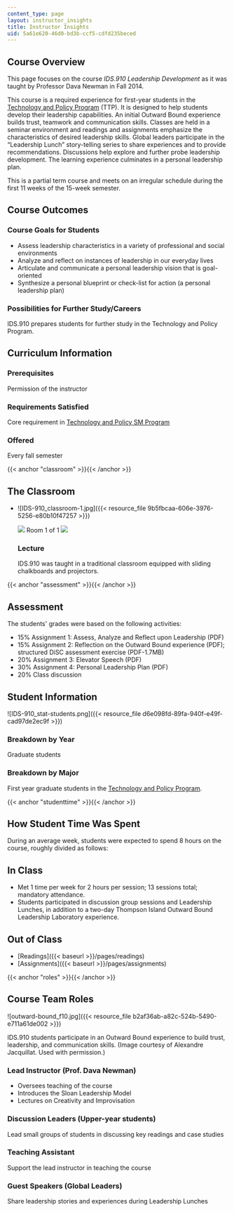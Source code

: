 ```yaml
---
content_type: page
layout: instructor_insights
title: Instructor Insights
uid: 5a61e620-46d0-bd3b-ccf5-cdfd235beced
---
```


Course Overview
---------------

This page focuses on the course _IDS.910 Leadership Development_ as it was taught by Professor Dava Newman in Fall 2014.

This course is a required experience for first-year students in the [Technology and Policy Program](http://tppserver.mit.edu/) (TTP). It is designed to help students develop their leadership capabilities. An initial Outward Bound experience builds trust, teamwork and communication skills. Classes are held in a seminar environment and readings and assignments emphasize the characteristics of desired leadership skills. Global leaders participate in the “Leadership Lunch” story-telling series to share experiences and to provide recommendations. Discussions help explore and further probe leadership development. The learning experience culminates in a personal leadership plan.

This is a partial term course and meets on an irregular schedule during the first 11 weeks of the 15-week semester.

Course Outcomes
---------------

### Course Goals for Students

*   Assess leadership characteristics in a variety of professional and social environments
*   Analyze and reflect on instances of leadership in our everyday lives
*   Articulate and communicate a personal leadership vision that is goal-oriented
*   Synthesize a personal blueprint or check-list for action (a personal leadership plan)

### Possibilities for Further Study/Careers

IDS.910 prepares students for further study in the Technology and Policy Program.

Curriculum Information
----------------------

### Prerequisites

Permission of the instructor

### Requirements Satisfied

Core requirement in [Technology and Policy SM Program](http://tppserver.mit.edu/)

### Offered

Every fall semester

{{< anchor "classroom" >}}{{< /anchor >}}

The Classroom
-------------

*   ![IDS-910_classroom-1.jpg]({{< resource_file 9b5fbcaa-606e-3976-5256-e80b10f47257 >}})
    
    ![](/images/educator/classroom_prev_dim.png) Room 1 of 1 ![](/images/educator/classroom_next_dim.png)
    
    ### Lecture
    
    IDS.910 was taught in a traditional classroom equipped with sliding chalkboards and projectors.
    

{{< anchor "assessment" >}}{{< /anchor >}}

Assessment
----------

The students' grades were based on the following activities:

- 15% Assignment 1: Assess, Analyze and Reflect upon Leadership (PDF)
- 15% Assignment 2: Reflection on the Outward Bound experience (PDF); structured DiSC assessment exercise (PDF-1.7MB)
- 20% Assignment 3: Elevator Speech (PDF)
- 30% Assignment 4: Personal Leadership Plan (PDF)
- 20% Class discussion

Student Information
-------------------

![IDS-910_stat-students.png]({{< resource_file d6e098fd-89fa-940f-e49f-cad97de2ec9f >}})

### Breakdown by Year

Graduate students

### Breakdown by Major

First year graduate students in the [Technology and Policy Program](http://tppserver.mit.edu/).

{{< anchor "studenttime" >}}{{< /anchor >}}

How Student Time Was Spent
--------------------------

During an average week, students were expected to spend 8 hours on the course, roughly divided as follows:

In Class
--------

*   Met 1 time per week for 2 hours per session; 13 sessions total; mandatory attendance.
*   Students participated in discussion group sessions and Leadership Lunches, in addition to a two-day Thompson Island Outward Bound Leadership Laboratory experience.

Out of Class
------------

*   [Readings]({{< baseurl >}}/pages/readings)
*   [Assignments]({{< baseurl >}}/pages/assignments)

{{< anchor "roles" >}}{{< /anchor >}}

Course Team Roles
-----------------

![outward-bound_f10.jpg]({{< resource_file b2af36ab-a82c-524b-5490-e711a61de002 >}})

IDS.910 students participate in an Outward Bound experience to build trust, leadership, and communication skills. (Image courtesy of Alexandre Jacquillat. Used with permission.)

### Lead Instructor (Prof. Dava Newman)

*   Oversees teaching of the course
*   Introduces the Sloan Leadership Model
*   Lectures on Creativity and Improvisation

### Discussion Leaders (Upper-year students)

Lead small groups of students in discussing key readings and case studies

### Teaching Assistant

Support the lead instructor in teaching the course

### Guest Speakers (Global Leaders)

Share leadership stories and experiences during Leadership Lunches